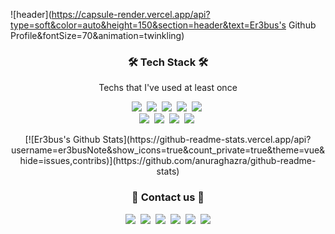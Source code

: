 ![header](https://capsule-render.vercel.app/api?type=soft&color=auto&height=150&section=header&text=Er3bus's Github Profile&fontSize=70&animation=twinkling)

<h3 align="center">🛠 Tech Stack 🛠</h3>

<p align="center"> Techs that I've used at least once </p>

<p align="center">
  <img src="https://img.shields.io/badge/Python-3766AB?style=flat-square&logo=Python&logoColor=white"/></a>&nbsp 
  <img src="https://img.shields.io/badge/Java-007396?style=flat-square&logo=Java&logoColor=white"/></a>&nbsp 
  <img src="https://img.shields.io/badge/Javascript-ffb13b?style=flat-square&logo=javascript&logoColor=white"/></a>&nbsp 
  <img src="https://img.shields.io/badge/css-1572B6?style=flat-square&logo=css3&logoColor=white"/></a>&nbsp 
  <img src="https://img.shields.io/badge/Go-11B48A?style=flat-square&logo=Go&logoColor=white"/></a>&nbsp 
  <br>
  <img src="https://img.shields.io/badge/SpringBoot-6DB33F?style=flat-square&logo=Spring&logoColor=white"/></a>&nbsp 
  <img src="https://img.shields.io/badge/Django-092E20?style=flat-square&logo=Django&logoColor=white"/></a>&nbsp 
  <img src="https://img.shields.io/badge/MariaDB-BA7257?style=flat-square&logo=MariaDB&logoColor=white"/></a>&nbsp 
  <img src="https://img.shields.io/badge/elasticsearch-005571?style=flat-square&logo=elasticsearch&logoColor=white"/></a>&nbsp 
</p>

<p align="center">
  [![Er3bus's Github Stats](https://github-readme-stats.vercel.app/api?username=er3busNote&show_icons=true&count_private=true&theme=vue&hide=issues,contribs)](https://github.com/anuraghazra/github-readme-stats)
</p> 

<h3 align="center"> 💬 Contact us 💬 </h3>
<p align="center">
  <a href="https://github.com/er3busNote"><img src="https://img.shields.io/badge/Portfolio-black?style=flat-square&logo=Github&logoColor=white&link=https://github.com/er3busNote"/></a>&nbsp
  <a href="https://er3bus.tistory.com"><img src="https://img.shields.io/badge/Tech%20Blog-blueviolet?style=flat-square&logo=Tistory&logoColor=white&link=https://er3bus.tistory.com"/></a>&nbsp
  <a href="https://velog.io/@er3bus"><img src="https://img.shields.io/badge/Tech%20Blog-11B48A?style=flat-square&logo=Vimeo&logoColor=white&link=https://velog.io/@er3bus"/></a>&nbsp
  <a href="https://www.facebook.com/er3busLife"><img src="https://img.shields.io/badge/Facebook-1877F2?style=flat-square&logo=Facebook&logoColor=white&link=https://www.facebook.com/er3busLife"/></a>&nbsp
  <a href="https://www.instagram.com/qudwn0768"><img src="https://img.shields.io/badge/Instagram-E4405F?style=flat-square&logo=Instagram&logoColor=white&link=https://www.instagram.com/qudwn0768"/></a>&nbsp
  <a href="mailto:qudwn0768@naver.com"><img src="https://img.shields.io/badge/Naver-d14836?style=flat-square&logo=Naver&logoColor=white&link=qudwn0768@naver.com"/></a>
</p>
<br>

<!--
- 👋 Hi, I’m @er3busNote
- 👀 I’m interested in ...
- 🌱 I’m currently learning ...
- 💞️ I’m looking to collaborate on ...
- 📫 How to reach me ...
--->

<!---
er3busNote/er3busNote is a ✨ special ✨ repository because its `README.md` (this file) appears on your GitHub profile.
You can click the Preview link to take a look at your changes.
--->
